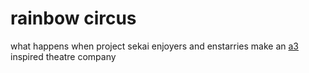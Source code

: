 # rainbow circus
what happens when project sekai enjoyers and enstarries make an <a href="yaycupcake.com/a3/index.php?title=Main_Page">a3</a> inspired theatre company

